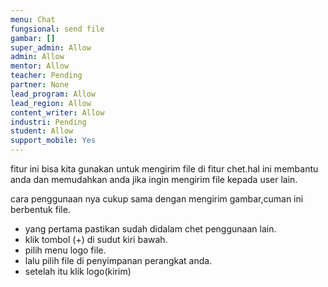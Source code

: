 ```yaml
---
menu: Chat
fungsional: send file
gambar: []
super_admin: Allow
admin: Allow
mentor: Allow
teacher: Pending
partner: None
lead_program: Allow
lead_region: Allow
content_writer: Allow
industri: Pending
student: Allow
support_mobile: Yes
---
```

fitur ini bisa kita gunakan untuk mengirim file di fitur chet.hal ini membantu anda dan memudahkan anda jika ingin mengirim file kepada user lain.

cara penggunaan nya cukup sama dengan mengirim gambar,cuman ini berbentuk file.

* yang pertama pastikan sudah didalam chet penggunaan lain.
* klik tombol (+) di sudut kiri bawah.
* pilih menu logo file.
* lalu pilih file di penyimpanan perangkat anda.
* setelah itu klik logo(kirim)